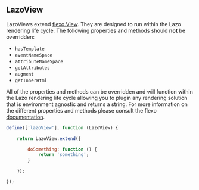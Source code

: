 ## LazoView

LazoViews extend [flexo.View](https://github.com/lazojs/flexodocs/index.md#View). They are designed
to run within the Lazo rendering life cycle. The following properties and methods should **not** be overridden:

* `hasTemplate`
* `eventNameSpace`
* `attributeNameSpace`
* `getAttributes`
* `augment`
* `getInnerHtml`

All of the properties and methods can be overridden and will function within the Lazo rendering life cycle allowing
you to plugin any rendering solution that is environment agnostic and returns a string. For more information on the
different properties and methods please consult the flexo
[documentation](https://github.com/lazojs/flexodocs/index.md#View).

```js
define(['lazoView'], function (LazoView) {

    return LazoView.extend({

        doSomething: function () {
            return 'something';
        }

    });

});
```